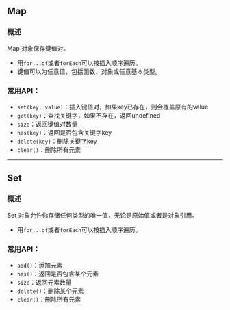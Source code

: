 ## Map

### 概述

Map 对象保存键值对。

+   用`for...of`或者`forEach`可以按插入顺序遍历。
+   键值可以为任意值，包括函数、对象或任意基本类型。

### 常用API：

+   `set(key, value)`：插入键值对，如果key已存在，则会覆盖原有的value
+   `get(key)`：查找关键字，如果不存在，返回undefined
+   `size`：返回键值对数量
+   `has(key)`：返回是否包含关键字key
+   `delete(key)`：删除关键字key
+   `clear()`：删除所有元素

---

## Set

### 概述

Set 对象允许你存储任何类型的唯一值，无论是原始值或者是对象引用。

+   用`for...of`或者`forEach`可以按插入顺序遍历。

### 常用API：

+   `add()`：添加元素
+   `has()`：返回是否包含某个元素
+   `size`：返回元素数量
+   `delete()`：删除某个元素
+   `clear()`：删除所有元素

